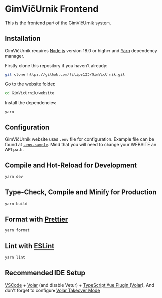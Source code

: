 # GimVičUrnik Frontend

This is the frontend part of the GimVičUrnik system.

## Installation

GimVičUrnik requires [Node.js](https://nodejs.org/) version 18.0 or higher and [Yarn](https://yarnpkg.com/) dependency manager.

Firstly clone this repository if you haven't already:
```sh
git clone https://github.com/filips123/GimVicUrnik.git
```

Go to the website folder:
```sh
cd GimVicUrnik/website
```

Install the dependencies:
```sh
yarn
```

## Configuration

GimVičUrnik website uses `.env` file for configuration. Example file can be found at [`.env.sample`](.env.sample).
Mind that you will need to change your WEBSITE an API path.

## Compile and Hot-Reload for Development

```sh
yarn dev
```

## Type-Check, Compile and Minify for Production

```sh
yarn build
```

## Format with [Prettier](https://prettier.io/)

```sh
yarn format
```

## Lint with [ESLint](https://eslint.org/)

```sh
yarn lint
```

## Recommended IDE Setup

[VSCode](https://code.visualstudio.com/) + [Volar](https://marketplace.visualstudio.com/items?itemName=Vue.volar) (and disable Vetur) + [TypeScript Vue Plugin (Volar)](https://marketplace.visualstudio.com/items?itemName=Vue.vscode-typescript-vue-plugin). And don't forget to configure [Volar Takeover Mode](https://vuejs.org/guide/typescript/overview.html#volar-takeover-mode)